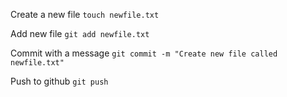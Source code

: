 Create a new file
`touch newfile.txt`

Add new file 
`git add newfile.txt`

Commit with a message
`git commit -m "Create new file called newfile.txt"`

Push to github
`git push`